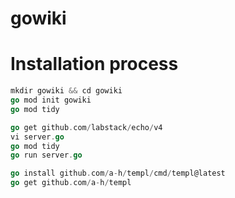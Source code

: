 # gowiki
# Installation process

```go
mkdir gowiki && cd gowiki
go mod init gowiki
go mod tidy

go get github.com/labstack/echo/v4
vi server.go
go mod tidy
go run server.go

go install github.com/a-h/templ/cmd/templ@latest
go get github.com/a-h/templ
```

